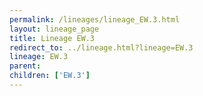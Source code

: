 ```yaml
---
permalink: /lineages/lineage_EW.3.html
layout: lineage_page
title: Lineage EW.3
redirect_to: ../lineage.html?lineage=EW.3
lineage: EW.3
parent: 
children: ['EW.3']
---
```

